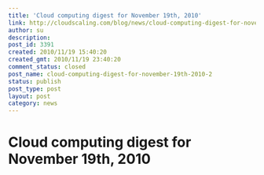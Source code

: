 ```yaml
---
title: 'Cloud computing digest for November 19th, 2010'
link: http://cloudscaling.com/blog/news/cloud-computing-digest-for-november-19th-2010-2/
author: su
description: 
post_id: 3391
created: 2010/11/19 15:40:20
created_gmt: 2010/11/19 23:40:20
comment_status: closed
post_name: cloud-computing-digest-for-november-19th-2010-2
status: publish
post_type: post
layout: post
category: news
---
```


# Cloud computing digest for November 19th, 2010

